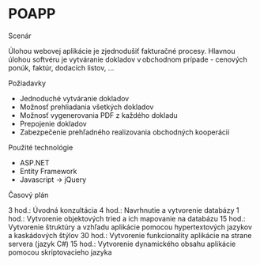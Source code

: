 # POAPP

Scenár

Úlohou webovej aplikácie je zjednodušiť fakturačné procesy. Hlavnou úlohou softvéru je vytváranie dokladov v obchodnom prípade - cenových ponúk, faktúr, dodacích listov, ...

Požiadavky

- Jednoduché vytváranie dokladov
- Možnosť prehliadania všetkých dokladov
- Možnosť vygenerovania PDF z každého dokladu
- Prepojenie dokladov
- Zabezpečenie prehľadného realizovania obchodných kooperácií

Použité technológie

- ASP.NET
- Entity Framework
- Javascript -> jQuery

Časový plán

3 hod.: Úvodná konzultácia
4 hod.: Navrhnutie a vytvorenie databázy
1 hod.: Vytvorenie objektových tried a ich mapovanie na databázu
15 hod.: Vytvorenie štruktúry a vzhľadu aplikácie pomocou hypertextových jazykov a kaskádových štýlov
30 hod.: Vytvorenie funkcionality aplikácie na strane servera (jazyk  C#)
15 hod.: Vytvorenie dynamického obsahu aplikácie pomocou skriptovacieho jazyka


